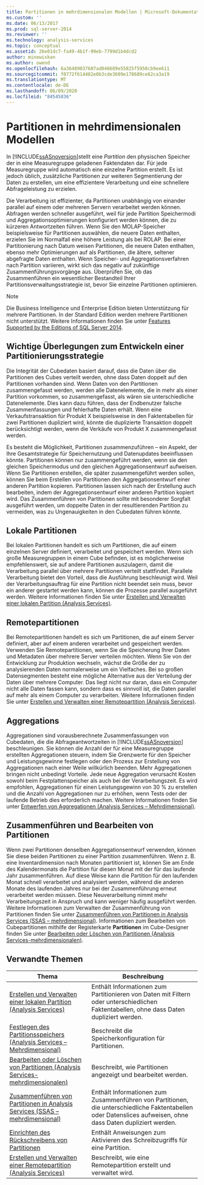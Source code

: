 ```yaml
---
title: Partitionen in mehrdimensionalen Modellen | Microsoft-Dokumentation
ms.custom: ''
ms.date: 06/13/2017
ms.prod: sql-server-2014
ms.reviewer: ''
ms.technology: analysis-services
ms.topic: conceptual
ms.assetid: 26e01dc7-fa49-4b1f-99eb-7799d1b4dcd2
author: minewiskan
ms.author: owend
ms.openlocfilehash: 6a36489037607ad046689e55825f5958cb9ee611
ms.sourcegitcommit: f0772f614482e0b3cde3609e178689ce62ca3a19
ms.translationtype: MT
ms.contentlocale: de-DE
ms.lasthandoff: 06/09/2020
ms.locfileid: "84545836"
---
```

# <a name="partitions-in-multidimensional-models"></a>Partitionen in mehrdimensionalen Modellen
  In [!INCLUDE[ssASnoversion](../../includes/ssasnoversion-md.md)]stellt eine *Partition* den physischen Speicher der in eine Measuregruppe geladenen Faktendaten dar. Für jede Measuregruppe wird automatisch eine einzelne Partition erstellt. Es ist jedoch üblich, zusätzliche Partitionen zur weiteren Segmentierung der Daten zu erstellen, um eine effizientere Verarbeitung und eine schnellere Abfrageleistung zu erzielen.  
  
 Die Verarbeitung ist effizienter, da Partitionen unabhängig von einander parallel auf einem oder mehreren Servern verarbeitet werden können. Abfragen werden schneller ausgeführt, weil für jede Partition Speichermodi und Aggregationsoptimierungen konfiguriert werden können, die zu kürzeren Antwortzeiten führen. Wenn Sie den MOLAP-Speicher beispielsweise für Partitionen auswählen, die neuere Daten enthalten, erzielen Sie im Normalfall eine höhere Leistung als bei ROLAP. Bei einer Partitionierung nach Datum weisen Partitionen, die neuere Daten enthalten, ebenso mehr Optimierungen auf als Partitionen, die ältere, seltener abgefragte Daten enthalten. Wenn Speicher- und Aggregationsverfahren nach Partition variieren, wirkt sich das negativ auf zukünftige Zusammenführungsvorgänge aus. Überprüfen Sie, ob das Zusammenführen ein wesentlicher Bestandteil Ihrer Partitionsverwaltungsstrategie ist, bevor Sie einzelne Partitionen optimieren.  
  
> [!NOTE]  
>  Die Business Intelligence und Enterprise Edition bieten Unterstützung für mehrere Partitionen. In der Standard Edition werden mehrere Partitionen nicht unterstützt. Weitere Informationen finden Sie unter [Features Supported by the Editions of SQL Server 2014](../../getting-started/features-supported-by-the-editions-of-sql-server-2014.md).  
  
## <a name="important-considerations-when-designing-a-partitioning-strategy"></a>Wichtige Überlegungen zum Entwickeln einer Partitionierungsstrategie  
 Die Integrität der Cubedaten basiert darauf, dass die Daten über die Partitionen des Cubes verteilt werden, ohne dass Daten doppelt auf den Partitionen vorhanden sind. Wenn Daten von den Partitionen zusammengefasst werden, werden alle Datenelemente, die in mehr als einer Partition vorkommen, so zusammengefasst, als wären sie unterschiedliche Datenelemente. Dies kann dazu führen, dass der Endbenutzer falsche Zusammenfassungen und fehlerhafte Daten erhält. Wenn eine Verkaufstransaktion für Produkt X beispielsweise in den Faktentabellen für zwei Partitionen dupliziert wird, könnte die duplizierte Transaktion doppelt berücksichtigt werden, wenn die Verkäufe von Produkt X zusammengefasst werden.  
  
 Es besteht die Möglichkeit, Partitionen zusammenzuführen – ein Aspekt, der Ihre Gesamtstrategie für Speichernutzung und Datenupdates beeinflussen könnte. Partitionen können nur zusammengeführt werden, wenn sie den gleichen Speichermodus und den gleichen Aggregationsentwurf aufweisen. Wenn Sie Partitionen erstellen, die später zusammengeführt werden sollen, können Sie beim Erstellen von Partitionen den Aggregationsentwurf einer anderen Partition kopieren. Partitionen lassen sich nach der Erstellung auch bearbeiten, indem der Aggregationsentwurf einer anderen Partition kopiert wird. Das Zusammenführen von Partitionen sollte mit besonderer Sorgfalt ausgeführt werden, um doppelte Daten in der resultierenden Partition zu vermeiden, was zu Ungenauigkeiten in den Cubedaten führen könnte.  
  
## <a name="local-partitions"></a>Lokale Partitionen  
 Bei lokalen Partitionen handelt es sich um Partitionen, die auf einem einzelnen Server definiert, verarbeitet und gespeichert werden. Wenn sich große Measuregruppen in einem Cube befinden, ist es möglicherweise empfehlenswert, sie auf andere Partitionen auszulagern, damit die Verarbeitung parallel über mehrere Partitionen verteilt stattfindet. Parallele Verarbeitung bietet den Vorteil, dass die Ausführung beschleunigt wird. Weil der Verarbeitungsauftrag für eine Partition nicht beendet sein muss, bevor ein anderer gestartet werden kann, können die Prozesse parallel ausgeführt werden. Weitere Informationen finden Sie unter [Erstellen und Verwalten einer lokalen Partition &#40;Analysis Services&#41;](create-and-manage-a-local-partition-analysis-services.md).  
  
## <a name="remote-partitions"></a>Remotepartitionen  
 Bei Remotepartitionen handelt es sich um Partitionen, die auf einem Server definiert, aber auf einem anderen verarbeitet und gespeichert werden. Verwenden Sie Remotepartitionen, wenn Sie die Speicherung Ihrer Daten und Metadaten über mehrere Server verteilen möchten. Wenn Sie von der Entwicklung zur Produktion wechseln, wächst die Größe der zu analysierenden Daten normalerweise um ein Vielfaches. Bei so großen Datensegmenten besteht eine mögliche Alternative aus der Verteilung der Daten über mehrere Computer. Das liegt nicht nur daran, dass ein Computer nicht alle Daten fassen kann, sondern dass es sinnvoll ist, die Daten parallel auf mehr als einem Computer zu verarbeiten. Weitere Informationen finden Sie unter [Erstellen und Verwalten einer Remotepartition &#40;Analysis Services&#41;](create-and-manage-a-remote-partition-analysis-services.md).  
  
## <a name="aggregations"></a>Aggregations  
 Aggregationen sind vorausberechnete Zusammenfassungen von Cubedaten, die die Abfrageantwortzeiten in [!INCLUDE[ssASnoversion](../../includes/ssasnoversion-md.md)] beschleunigen. Sie können die Anzahl der für eine Measuregruppe erstellten Aggregationen steuern, indem Sie Grenzwerte für den Speicher und Leistungsgewinne festlegen oder den Prozess zur Erstellung von Aggregationen nach einer Weile willkürlich beenden. Mehr Aggregationen bringen nicht unbedingt Vorteile. Jede neue Aggregation verursacht Kosten sowohl beim Festplattenspeicher als auch bei der Verarbeitungszeit. Es wird empfohlen, Aggregationen für einen Leistungsgewinn von 30 % zu erstellen und die Anzahl von Aggregationen nur zu erhöhen, wenn Tests oder der laufende Betrieb dies erforderlich machen. Weitere Informationen finden Sie unter [Entwerfen von Aggregationen &#40;Analysis Services – Mehrdimensional&#41;](designing-aggregations-analysis-services-multidimensional.md).  
  
## <a name="partition-merging-and-editing"></a>Zusammenführen und Bearbeiten von Partitionen  
 Wenn zwei Partitionen denselben Aggregationsentwurf verwenden, können Sie diese beiden Partitionen zu einer Partition zusammenführen. Wenn z. B. eine Inventardimension nach Monaten partitioniert ist, können Sie am Ende des Kalendermonats die Partition für diesen Monat mit der für das laufende Jahr zusammenführen. Auf diese Weise kann die Partition für den laufenden Monat schnell verarbeitet und analysiert werden, während die anderen Monate des laufenden Jahres nur bei der Zusammenführung erneut verarbeitet werden müssen. Diese Neuverarbeitung nimmt mehr Verarbeitungszeit in Anspruch und kann weniger häufig ausgeführt werden. Weitere Informationen zum Verwalten der Zusammenführung von Partitionen finden Sie unter [Zusammenführen von Partitionen in Analysis Services &#40;SSAS – mehrdimensional&#41;](merge-partitions-in-analysis-services-ssas-multidimensional.md). Informationen zum Bearbeiten von Cubepartitionen mithilfe der Registerkarte **Partitionen** im Cube-Designer finden Sie unter [Bearbeiten oder Löschen von Partitionen &#40;Analysis Services-mehrdimensionalen&#41;](edit-or-delete-partitions-analyisis-services-multidimensional.md).  
  
## <a name="related-topics"></a>Verwandte Themen  
  
|Thema|Beschreibung|  
|-----------|-----------------|  
|[Erstellen und Verwalten einer lokalen Partition &#40;Analysis Services&#41;](create-and-manage-a-local-partition-analysis-services.md)|Enthält Informationen zum Partitionieren von Daten mit Filtern oder unterschiedlichen Faktentabellen, ohne dass Daten dupliziert werden.|  
|[Festlegen des Partitionsspeichers &#40;Analysis Services – Mehrdimensional&#41;](set-partition-storage-analysis-services-multidimensional.md)|Beschreibt die Speicherkonfiguration für Partitionen.|  
|[Bearbeiten oder Löschen von Partitionen &#40;Analysis Services-mehrdimensionalen&#41;](edit-or-delete-partitions-analyisis-services-multidimensional.md)|Beschreibt, wie Partitionen angezeigt und bearbeitet werden.|  
|[Zusammenführen von Partitionen in Analysis Services &#40;SSAS – mehrdimensional&#41;](merge-partitions-in-analysis-services-ssas-multidimensional.md)|Enthält Informationen zum Zusammenführen von Partitionen, die unterschiedliche Faktentabellen oder Datenslices aufweisen, ohne dass Daten dupliziert werden.|  
|[Einrichten des Rückschreibens von Partitionen](set-partition-writeback.md)|Enthält Anweisungen zum Aktivieren des Schreibzugriffs für eine Partition.|  
|[Erstellen und Verwalten einer Remotepartition &#40;Analysis Services&#41;](create-and-manage-a-remote-partition-analysis-services.md)|Beschreibt, wie eine Remotepartition erstellt und verwaltet wird.|  
  
  
